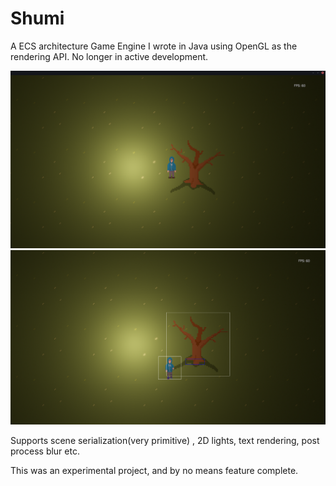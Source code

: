 # Shumi
A ECS architecture Game Engine I wrote in Java using OpenGL as the rendering API.
No longer in active development.

![demo image 1](./demo/1.png)
![demo image 2](./demo/2.png)

Supports scene serialization(very primitive) , 2D lights, text rendering, post process blur etc.

This was an experimental project, and by no means feature complete.
